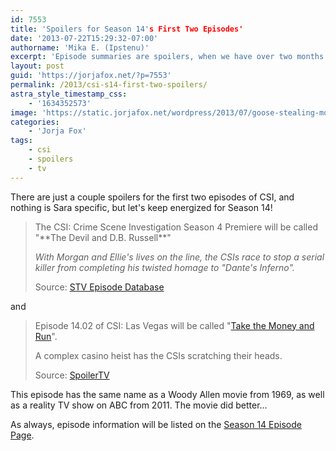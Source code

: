 ```yaml
---
id: 7553
title: 'Spoilers for Season 14's First Two Episodes'
date: '2013-07-22T15:29:32-07:00'
authorname: 'Mika E. (Ipstenu)'
excerpt: 'Episode summaries are spoilers, when we have over two months to go until the first episode!'
layout: post
guid: 'https://jorjafox.net/?p=7553'
permalink: /2013/csi-s14-first-two-spoilers/
astra_style_timestamp_css:
    - '1634352573'
image: 'https://static.jorjafox.net/wordpress/2013/07/goose-stealing-money.jpg'
categories:
    - 'Jorja Fox'
tags:
    - csi
    - spoilers
    - tv
---
```


There are just a couple spoilers for the first two episodes of CSI, and nothing is Sara specific, but let's keep energized for Season 14!
<blockquote>The CSI: Crime Scene Investigation Season 4 Premiere will be called "**The Devil and D.B. Russell**"

_With Morgan and Ellie's lives on the line, the CSIs race to stop a serial killer from completing his twisted homage to "Dante's Inferno"._

Source: <a href="http://stvplus.com/">STV Episode Database</a></blockquote>
and
<blockquote>Episode 14.02 of CSI: Las Vegas will be called "<a href="http://stvplus.com/show/45/CSI-Las-Vegas#episodes">Take the Money and Run</a>".

A complex casino heist has the CSIs scratching their heads.

Source: <a href="http://www.spoilertv.com/">SpoilerTV</a></blockquote>
This episode has the same name as a Woody Allen movie from 1969, as well as a reality TV show on ABC from 2011. The movie did better...

As always, episode information will be listed on the <a href="https://jorjafox.net/wiki/CSI:_Crime_Scene_Investigation_(season_14)">Season 14 Episode Page</a>.
